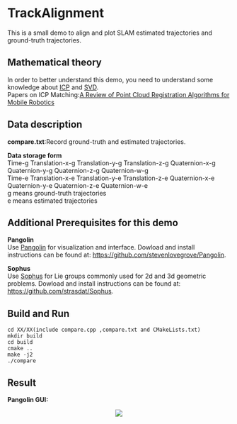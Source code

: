 # TrackAlignment
This is a small demo to align and plot SLAM estimated trajectories and ground-truth trajectories.

## Mathematical theory
In order to better understand this demo, you need to understand some knowledge about [ICP](https://en.wikipedia.org/wiki/Iterative_closest_point) and [SVD](https://en.wikipedia.org/wiki/Singular-value_decomposition).  
Papers on ICP Matching:[A Review of Point Cloud Registration Algorithms for Mobile Robotics](http://xueshu.baidu.com/s?wd=paperuri%3A%281f56b0259dec2c0938045f62ba42d450%29&filter=sc_long_sign&tn=SE_xueshusource_2kduw22v&sc_vurl=http%3A%2F%2Fciteseerx.ist.psu.edu%2Fviewdoc%2Fdownload%3Fdoi%3D10.1.1.709.2212%26rep%3Drep1%26type%3Dpdf&ie=utf-8&sc_us=10337083750033872330)

## Data description  
**compare.txt**:Record ground-truth and estimated trajectories.  

**Data storage form**   
Time-g  Translation-x-g  Translation-y-g  Translation-z-g  Quaternion-x-g  Quaternion-y-g  Quaternion-z-g  Quaternion-w-g  
Time-e  Translation-x-e  Translation-y-e  Translation-z-e  Quaternion-x-e  Quaternion-y-e  Quaternion-z-e  Quaternion-w-e  
g means ground-truth trajectories  
e means estimated trajectories  

## Additional Prerequisites for this demo  
**Pangolin**  
Use [Pangolin](https://github.com/stevenlovegrove/Pangolin) for visualization and interface. 
Dowload and install instructions can be found at: https://github.com/stevenlovegrove/Pangolin.

**Sophus**  
Use [Sophus](https://github.com/strasdat/Sophus) for Lie groups commonly used for 2d and 3d geometric problems. 
Dowload and install instructions can be found at: https://github.com/strasdat/Sophus.  

## Build and Run
```
cd XX/XX(include compare.cpp ,compare.txt and CMakeLists.txt)  
mkdir build  
cd build  
cmake ..  
make -j2  
./compare
```  

## Result
**Pangolin GUI:**    
<div align=center>  
  
![](https://github.com/TianQi-777/TrackAlignmentWith_ICP/blob/master/Images/compare_.jpg)
</div>



